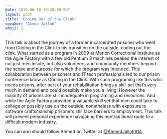 ```yaml
---
date: 2019-06-19 19:20:00 EDT
layout: post
title: "Coding Out of the Clink"
speaker: "Ahmed Jalloh"
emoji: 🎤
---
```


This talk is about the journey of a former incarcerated prisoner who went from Coding in the Clink to his transition on the outside, coding out the clink. What started as a program in 2009 at Marion Correctional Institute as the Agile Factory with a few old Pentium 3 machines peaked the interest of not just men inside, but also volunteers and community members beyond the scope and purpose for which the program was intended. This collaboration between prisoners and IT tech professionals led to our prison conference know as Coding in the Clink. With such programing like this who needs prisons, after part of your rehabilitation brings a skill set that’s very much in demand and could possibly make you a living! However the majority of prisons are still inadequate in programing and resources. And while the Agile Factory provided a valuable skill set that men could take to college or possibly use on the outside, nonetheless with exposure to software craftsmanship prisoners still face barriers to employment. This talk will present personal experience navigating this nontraditional route to a difficult modern industry.

You can and should follow Ahmed on Twitter at [@AhmedJalloh614](https://twitter.com/AhmedJalloh614).
